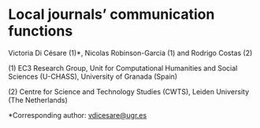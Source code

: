 # Local journals’ communication functions
Victoria Di Césare (1)*, Nicolas Robinson-Garcia (1) and Rodrigo Costas (2)

(1) EC3 Research Group, Unit for Computational Humanities and Social Sciences (U-CHASS), University of Granada (Spain)

(2) Centre for Science and Technology Studies (CWTS), Leiden University (The Netherlands)

*Corresponding author: vdicesare@ugr.es
